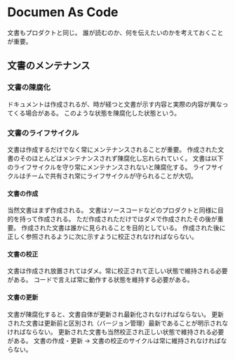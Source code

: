 # Documen As Code

文書もプロダクトと同じ。
誰が読むのか、何を伝えたいのかを考えておくことが重要。

## 文書のメンテナンス
### 文書の陳腐化
ドキュメントは作成されるが、時が経つと文書が示す内容と実際の内容が異なってくる場合がある。
このような状態を陳腐化した状態という。

### 文書のライフサイクル
文書は作成するだけでなく常にメンテナンスされることが重要。
作成された文書のそのほとんどはメンテナンスされず陳腐化し忘れられていく。
文書は以下のライフサイクルを守り常にメンテナンスされないと陳腐化する。
ライフサイクルはチームで共有され常にライフサイクルが守られることが大切。

#### 文書の作成
当然文書はまず作成される。
文書はソースコードなどのプロダクトと同様に目的を持って作成される。
ただ作成されただけではダメで作成されたその後が重要。
作成された文書は誰かに見られることを目的としている。
作成された後に正しく参照されるように次に示すように校正されなければならない。

#### 文書の校正
文書は作成され放置されてはダメ。常に校正されて正しい状態で維持される必要がある。
コードで言えば常に動作する状態を維持する必要がある。

#### 文書の更新
文書が陳腐化すると、文書自体が更新され最新化されなければならない。
更新された文書は更新前と区別され（バージョン管理）最新であることが明示されなければならない。
更新された文書も当然校正され正しい状態で維持される必要がある。
文書の作成・更新 → 文書の校正のサイクルは常に維持されなければならない。
